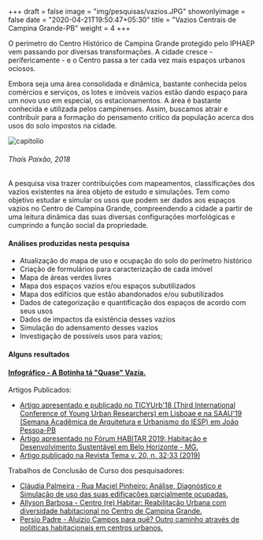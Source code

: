 +++
draft = false
image = "img/pesquisas/vazios.JPG"
showonlyimage = false
date = "2020-04-21T19:50:47+05:30"
title = "Vazios Centrais de Campina Grande-PB"
weight = 4
+++

O perímetro do Centro Histórico de Campina Grande protegido pelo IPHAEP vem passando por diversas transformações. A cidade cresce - perifericamente - e o Centro passa a ter cada vez mais espaços urbanos ociosos.   
<!--more-->

Embora seja uma área consolidada e dinâmica, bastante conhecida pelos comércios e serviços, os lotes e imóveis vazios estão dando espaço para um novo uso em especial, os estacionamentos. A área é bastante conhecida e utilizada pelos campinenses. Assim, buscamos atrair e contribuir para a formação do pensamento crítico da população acerca dos usos do solo impostos na cidade.

![capitolio](../../img/pesquisas/vazios1.JPG)
###### Thaís Paixão, 2018

A pesquisa visa trazer contribuições com mapeamentos, classificações dos vazios existentes na área objeto de estudo e simulações. Tem como objetivo estudar e simular os usos que podem ser dados aos espaços vazios no Centro de Campina Grande, compreendendo a cidade a partir de uma leitura dinâmica das suas diversas configurações morfológicas e cumprindo a função social da propriedade.


#### Análises produzidas nesta pesquisa

* Atualização do mapa de uso e ocupação do solo do perímetro histórico
* Criação de formulários para caracterização de cada imóvel
* Mapa de áreas verdes livres
* Mapa dos espaços vazios e/ou espaços subutilizados
* Mapa dos edifícios que estão abandonados e/ou subutilizados
* Dados de categorização e quantificação dos espaços de acordo com seus usos
* Dados de impactos da existência desses vazios
* Simulação do adensamento desses vazios
* Investigação de possíveis usos para vazios;


#### Alguns resultados

#### [Infográfico - A Botinha tá "Quase" Vazia.](../../pdf/InfograficoVazios.pdf)

 Artigos Publicados:
* [Artigo apresentado e publicado no TICYUrb'18 (Third International Conference of Young Urban Researchers) em Lisboae e na SAAU'19 (Semana Acadêmica de Arquitetura e Urbanismo do IESP) em João Pessoa-PB](../../pdf/Vazios_Urbanos_do_Centro_de_Campina_Grande__Diagnóstico_e_Simulação_TicyURB_2018.pdf)
* [Artigo apresentado no Fórum HABITAR 2019: Habitação e Desenvolvimento Sustentável em Belo Horizonte - MG.](../../pdf/A_INSEGURANÇA_NA_RUA_MACIEL_PINHEIRO_ATRAVÉS_DO_OLHAR_DA_MORFOLOGIA_URBANA_E_A_PERCEPÇÃO_DE_SEUS_USUÁRIOS_fórumhabitar_set_2019.pdf)
* [Artigo publicado na Revista Tema v. 20, n. 32;33 (2019)](../../pdf/Diagnóstico_Dos_Vazios_Urbanos_No_Núcleo_Central_De_Campina_Grande.pdf)

Trabalhos de Conclusão de Curso dos pesquisadores:
* [Cláudia Palmeira - Rua Maciel Pinheiro: Análise, Diagnóstico e Simulação de uso das suas edificações parcialmente ocupadas.](../../pdf/TCC_Claudia_Palmeira.pdf)
* [Allyson Barbosa - Centro (re) Habitar: Reabilitação Urbana com diversidade habitacional no Centro de Campina Grande. ](../../pdf/TCC_Allyson_Barbosa.pdf)
* [ Persio Padre - Aluízio Campos para quê? Outro caminho através de poliíticas habitacionais em centros urbanos.](../../pdf/TCC_Persio_Padre.pdf)
